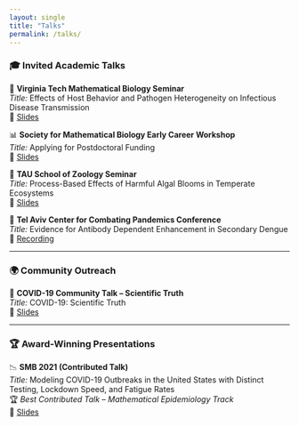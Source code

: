 ```yaml
---
layout: single
title: "Talks"
permalink: /talks/
---
```


### 🎓 Invited Academic Talks

🦠 **Virginia Tech Mathematical Biology Seminar**  
*Title:* Effects of Host Behavior and Pathogen Heterogeneity on Infectious Disease Transmission  
📄 [Slides](https://...)

📊 **Society for Mathematical Biology Early Career Workshop**  
*Title:* Applying for Postdoctoral Funding  
📄 [Slides](https://...)

🌊 **TAU School of Zoology Seminar**  
*Title:* Process-Based Effects of Harmful Algal Blooms in Temperate Ecosystems  
📄 [Slides](https://...)

🧬 **Tel Aviv Center for Combating Pandemics Conference**  
*Title:* Evidence for Antibody Dependent Enhancement in Secondary Dengue  
🎥 [Recording](https://...)

---

### 🌍 Community Outreach

🧪 **COVID-19 Community Talk – Scientific Truth**  
*Title:* COVID-19: Scientific Truth  
📄 [Slides](https://...)

---

### 🏆 Award-Winning Presentations

📉 **SMB 2021 (Contributed Talk)**  
*Title:* Modeling COVID-19 Outbreaks in the United States with Distinct Testing, Lockdown Speed, and Fatigue Rates  
🏆 *Best Contributed Talk – Mathematical Epidemiology Track*  
📄 [Slides](https://...)
